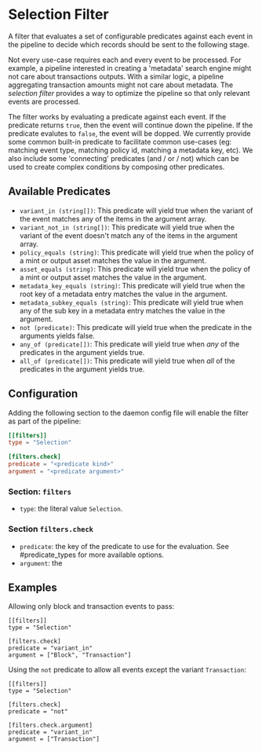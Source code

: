 # Selection Filter

A filter that evaluates a set of configurable predicates against each event in the pipeline to decide which records should be sent to the following stage. 

Not every use-case requires each and every event to be processed. For example, a pipeline interested in creating a 'metadata' search engine might not care about transactions outputs. With a similar logic, a pipeline aggregating transaction amounts might not care about metadata. The _selection filter_ provides a way to optimize the pipeline so that only relevant events are processed.

The filter works by evaluating a predicate against each event. If the predicate returns `true`, then the event will continue down the pipeline. If the predicate evalutes to `false`, the event will be dopped. We currently provide some common built-in predicate to facilitate common use-cases (eg: matching event type, matching policy id, matching a metadata key, etc). We also include some 'connecting' predicates (and / or / not) which can be used to create complex conditions by composing other predicates.

## Available Predicates

- `variant_in (string[])`: This predicate will yield true when the variant of the event matches any of the items in the argument array.
- `variant_not_in (string[])`: This predicate will yield true when the variant of the event doesn't match any of the items in the argument array.
- `policy_equals (string)`: This predicate will yield true when the policy of a mint or output asset matches the value in the argument.
- `asset_equals (string)`: This predicate will yield true when the policy of a mint or output asset matches the value in the argument.
- `metadata_key_equals (string)`: This predicate will yield true when the root key of a metadata entry matches the value in the argument.
- `metadata_subkey_equals (string)`: This predicate will yield true when any of the sub key in a metadata entry matches the value in the argument.
- `not (predicate)`: This predicate will yield true when the predicate in the arguments yields false.
- `any_of (predicate[])`: This predicate will yield true when _any_ of the predicates in the argument yields true.
- `all_of (predicate[])`: This predicate will yield true when _all_ of the predicates in the argument yields true.

## Configuration

Adding the following section to the daemon config file will enable the filter as part of the pipeline:

```toml
[[filters]]
type = "Selection"

[filters.check]
predicate = "<predicate kind>"
argument = "<predicate argument>"
```

### Section: `filters`

- `type`: the literal value `Selection`.

### Section `filters.check`

- `predicate`: the key of the predicate to use for the evaluation. See #predicate_types for more available options.
- `argument`: the


## Examples

Allowing only block and transaction events to pass:

```
[[filters]]
type = "Selection"

[filters.check]
predicate = "variant_in"
argument = ["Block", "Transaction"]
```

Using the `not` predicate to allow all events except the variant `Transaction`:

```
[[filters]]
type = "Selection"

[filters.check]
predicate = "not"

[filters.check.argument]
predicate = "variant_in"
argument = ["Transaction"]
```